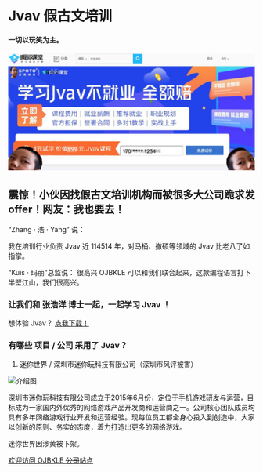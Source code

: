 # Jvav 假古文培训
#### 一切以玩笑为主。

![](https://github.com/Jvav-Official/jvav-official.github.io/raw/master/Snipaste_2020-04-30_11-21-31.png)

## 震惊！小伙因找假古文培训机构而被很多大公司跪求发offer！网友：我也要去！

“Zhang · 浩 · Yang” 说：

我在培训行业负责 Jvav 近 114514 年，对马桶、撤硕等领域的 Jvav 比老八了如指掌。

“Kuis · 玛丽”总监说：
很高兴 OJBKLE 可以和我们联合起来，这款编程语言打下半壁江山，我们很高兴。

### 让我们和 张浩洋 博士一起，一起学习 Jvav ！

想体验 Jvav？ [点我下载！](https://jvav.top/)

### 有哪些 项目 / 公司 采用了 Jvav？

 1. 迷你世界 / 深圳市迷你玩科技有限公司（深圳市风评被害）
 
![介绍图](https://github.com/Jvav-Official/jvav-official.github.io/raw/master/Snipaste_2020-04-30_15-04-37.png)

深圳市迷你玩科技有限公司成立于2015年6月份，定位于手机游戏研发与运营，目标成为一家国内外优秀的网络游戏产品开发商和运营商之一。公司核心团队成员均具有多年网络游戏行业开发和运营经验。现每位员工都全身心投入到创造中，大家以创新的原则、务实的态度，着力打造出更多的网络游戏。

迷你世界因涉黄被下架。

[欢迎访问 OJBKLE ~~公司~~站点](https://www.ojbkle.xyz/)

